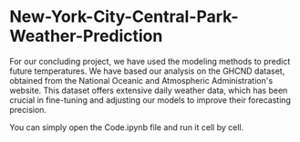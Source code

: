 # New-York-City-Central-Park-Weather-Prediction

For our concluding project, we have used the modeling methods to predict future temperatures. We have based our analysis on the GHCND dataset, obtained from the National Oceanic and Atmospheric Administration's website. This dataset offers extensive daily weather data, which has been crucial in fine-tuning and adjusting our models to improve their forecasting precision.

You can simply open the Code.ipynb file and run it cell by cell.
